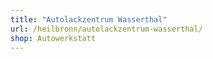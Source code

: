 ```yaml
---
title: "Autolackzentrum Wasserthal"
url: /heilbronn/autolackzentrum-wasserthal/
shop: Autowerkstatt
---
```

